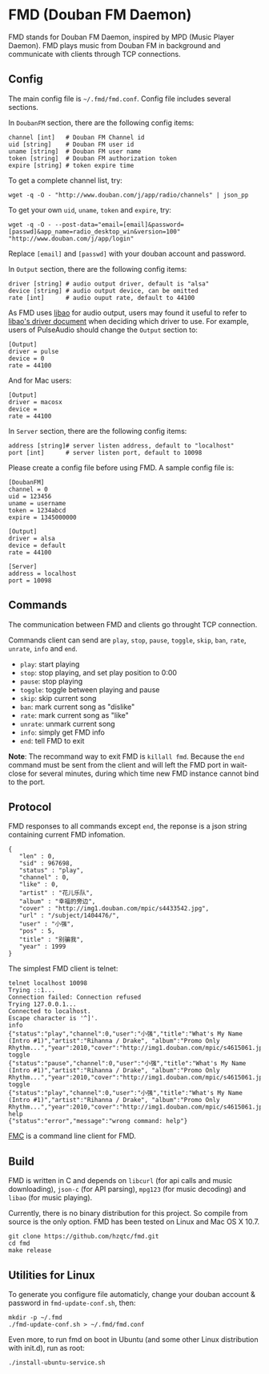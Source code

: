 # FMD (Douban FM Daemon)

FMD stands for Douban FM Daemon, inspired by MPD (Music Player Daemon). FMD plays music from Douban FM in background and communicate with clients through TCP connections.

## Config

The main config file is `~/.fmd/fmd.conf`. Config file includes several sections.

In `DoubanFM` section, there are the following config items:

	channel [int]   # Douban FM Channel id
	uid [string]    # Douban FM user id
    uname [string]  # Douban FM user name
	token [string]  # Douban FM authorization token
	expire [string] # token expire time

To get a complete channel list, try:

	wget -q -O - "http://www.douban.com/j/app/radio/channels" | json_pp

To get your own `uid`, `uname`, `token` and `expire`, try:

	wget -q -O - --post-data="email=[email]&password=[passwd]&app_name=radio_desktop_win&version=100" "http://www.douban.com/j/app/login"

Replace `[email]` and `[passwd]` with your douban account and password.

In `Output` section, there are the following config items:

    driver [string] # audio output driver, default is "alsa"
    device [string] # audio output device, can be omitted
    rate [int]      # audio ouput rate, default to 44100

As FMD uses [libao](http://xiph.org/ao) for audio output, users may found it useful to refer to [libao's driver document](http://www.xiph.org/ao/doc/drivers.html) when deciding which driver to use. For example, users of PulseAudio should change the `Output` section to:

    [Output]
    driver = pulse
    device = 0
    rate = 44100

And for Mac users:

    [Output]
    driver = macosx
    device =
    rate = 44100

In `Server` section, there are the following config items:

    address [string]# server listen address, default to "localhost"
    port [int]      # server listen port, default to 10098

Please create a config file before using FMD. A sample config file is:

    [DoubanFM]
    channel = 0
    uid = 123456
    uname = username
    token = 1234abcd
    expire = 1345000000

    [Output]
    driver = alsa
    device = default
    rate = 44100

    [Server]
    address = localhost
    port = 10098

## Commands

The communication between FMD and clients go throught TCP connection.

Commands client can send are `play`, `stop`, `pause`, `toggle`, `skip`, `ban`, `rate`, `unrate`, `info` and `end`.

* `play`: start playing
* `stop`: stop playing, and set play position to 0:00
* `pause`: stop playing
* `toggle`: toggle between playing and pause
* `skip`: skip current song
* `ban`: mark current song as "dislike"
* `rate`: mark current song as "like"
* `unrate`: unmark current song
* `info`: simply get FMD info
* `end`: tell FMD to exit

**Note**: The recommand way to exit FMD is `killall fmd`. Because the `end` command must be sent from the client and will left the FMD port in wait-close for several minutes, during which time new FMD instance cannot bind to the port.

## Protocol

FMD responses to all commands except `end`, the reponse is a json string containing current FMD infomation.

    {
       "len" : 0,
       "sid" : 967698,
       "status" : "play",
       "channel" : 0,
       "like" : 0,
       "artist" : "花儿乐队",
       "album" : "幸福的旁边",
       "cover" : "http://img1.douban.com/mpic/s4433542.jpg",
       "url" : "/subject/1404476/",
       "user" : "小强",
       "pos" : 5,
       "title" : "别骗我",
       "year" : 1999
    }

The simplest FMD client is telnet:

    telnet localhost 10098
    Trying ::1...
    Connection failed: Connection refused
    Trying 127.0.0.1...
    Connected to localhost.
    Escape character is '^]'.
    info
    {"status":"play","channel":0,"user":"小强","title":"What's My Name (Intro #1)","artist":"Rihanna / Drake", "album":"Promo Only Rhythm...","year":2010,"cover":"http://img1.douban.com/mpic/s4615061.jpg","url":"/subject/5951920/","sid":1561924,"like":0,"pos":107,"len":254}
    toggle
    {"status":"pause","channel":0,"user":"小强","title":"What's My Name (Intro #1)","artist":"Rihanna / Drake", "album":"Promo Only Rhythm...","year":2010,"cover":"http://img1.douban.com/mpic/s4615061.jpg","url":"/subject/5951920/","sid":1561924,"like":0,"pos":111,"len":254}
    toggle
    {"status":"play","channel":0,"user":"小强","title":"What's My Name (Intro #1)","artist":"Rihanna / Drake", "album":"Promo Only Rhythm...","year":2010,"cover":"http://img1.douban.com/mpic/s4615061.jpg","url":"/subject/5951920/","sid":1561924,"like":0,"pos":111,"len":254}
    help
    {"status":"error","message":"wrong command: help"}

[FMC](https://github.com/hzqtc/fmc) is a command line client for FMD.

## Build

FMD is written in C and depends on `libcurl` (for api calls and music downloading), `json-c` (for API parsing), `mpg123` (for music decoding) and `libao` (for music playing).

Currently, there is no binary distribution for this project. So compile from source is the only option. FMD has been tested on Linux and Mac OS X 10.7.

    git clone https://github.com/hzqtc/fmd.git
    cd fmd
    make release

## Utilities for Linux

To generate you configure file automaticly, change your douban account & password in `fmd-update-conf.sh`, then:

    mkdir -p ~/.fmd
    ./fmd-update-conf.sh > ~/.fmd/fmd.conf

Even more, to run fmd on boot in Ubuntu (and some other Linux distribution with init.d), run as root:

    ./install-ubuntu-service.sh
